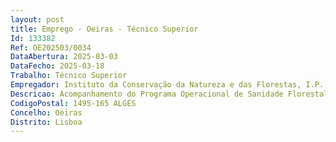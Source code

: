 ```yaml
--- 
layout: post
title: Emprego - Oeiras - Técnico Superior
Id: 133382
Ref: OE202503/0034
DataAbertura: 2025-03-03
DataFecho: 2025-03-18
Trabalho: Técnico Superior
Empregador: Instituto da Conservação da Natureza e das Florestas, I.P.
Descricao: Acompanhamento do Programa Operacional de Sanidade Florestal (POSF) e implementação do Regime de Proteção Fitossanitária, cada vez mais exigente, através da coordenação das ações de prevenção e controlo de pragas florestais, nomeadamente o nemátodo da madeira do pinheiro (NMP) e outras pragas prioritárias, resultantes de imperativos legais comunitários e nacionais, cuja manutenção e até o seu reforço é fundamental para a credibilidade e afirmação de Portugal no cenário internacional e até vital para a proteção e preservação das florestas, da biodiversidade a elas associadas e bem assim à manutenção dos benefícios diretos e indiretos por estas providenciados.
CodigoPostal: 1495-165 ALGÉS
Concelho: Oeiras
Distrito: Lisboa
--- 
```

